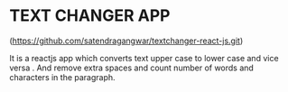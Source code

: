 # TEXT CHANGER APP

(https://github.com/satendragangwar/textchanger-react-js.git)

It is a reactjs app which converts text upper case to lower case and vice versa . And remove extra spaces and count number of words and characters in the paragraph.

